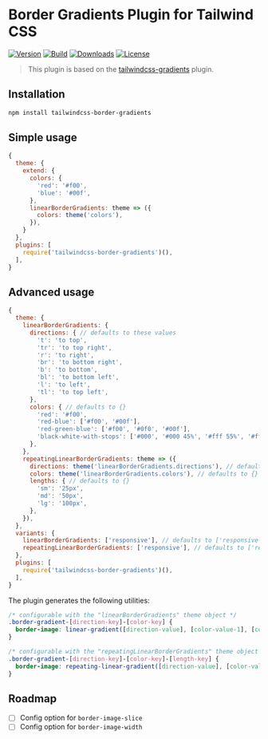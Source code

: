 # Border Gradients Plugin for Tailwind CSS

[![Version][npm-version-shield]][npm]
[![Build][travis-ci-shield]][travis-ci]
[![Downloads][npm-stats-shield]][npm]
[![License][license-shield]][license]

> This plugin is based on the [tailwindcss-gradients](https://github.com/benface/tailwindcss-gradients) plugin.

## Installation

```bash
npm install tailwindcss-border-gradients
```

## Simple usage

```js
{
  theme: {
    extend: {
      colors: {
        'red': '#f00',
        'blue': '#00f',
      },
      linearBorderGradients: theme => ({
        colors: theme('colors'),
      }),
    }
  },
  plugins: [
    require('tailwindcss-border-gradients')(),
  ],
}
```

## Advanced usage

```js
{
  theme: {
    linearBorderGradients: {
      directions: { // defaults to these values
        't': 'to top',
        'tr': 'to top right',
        'r': 'to right',
        'br': 'to bottom right',
        'b': 'to bottom',
        'bl': 'to bottom left',
        'l': 'to left',
        'tl': 'to top left',
      },
      colors: { // defaults to {}
        'red': '#f00',
        'red-blue': ['#f00', '#00f'],
        'red-green-blue': ['#f00', '#0f0', '#00f'],
        'black-white-with-stops': ['#000', '#000 45%', '#fff 55%', '#fff'],
      },
    },
    repeatingLinearBorderGradients: theme => ({
      directions: theme('linearBorderGradients.directions'), // defaults to the same values as linearBorderGradients’ directions
      colors: theme('linearBorderGradients.colors'), // defaults to {}
      lengths: { // defaults to {}
        'sm': '25px',
        'md': '50px',
        'lg': '100px',
      },
    }),
  },
  variants: {
    linearBorderGradients: ['responsive'], // defaults to ['responsive']
    repeatingLinearBorderGradients: ['responsive'], // defaults to ['responsive']
  },
  plugins: [
    require('tailwindcss-border-gradients')(),
  ],
}
```

The plugin generates the following utilities:

```css
/* configurable with the "linearBorderGradients" theme object */
.border-gradient-[direction-key]-[color-key] {
  border-image: linear-gradient([direction-value], [color-value-1], [color-value-2], [...]) 1;
}

/* configurable with the "repeatingLinearBorderGradients" theme object */
.border-gradient-[direction-key]-[color-key]-[length-key] {
  border-image: repeating-linear-gradient([direction-value], [color-value-1], [color-value-2], [...] [length-value]) 1;
}
```

## Roadmap

- [ ] Config option for `border-image-slice`
- [ ] Config option for `border-image-width`

[npm]: https://www.npmjs.com/package/tailwindcss-border-gradients
[npm-version-shield]: https://img.shields.io/npm/v/tailwindcss-border-gradients.svg?style=flat-square
[npm-stats-shield]: https://img.shields.io/npm/dt/tailwindcss-border-gradients.svg?style=flat-square
[travis-ci]: https://travis-ci.org/cossssmin/tailwindcss-border-gradients/
[travis-ci-shield]: https://img.shields.io/travis/cossssmin/tailwindcss-border-gradients/master.svg?style=flat-square
[license]: ./LICENSE
[license-shield]: https://img.shields.io/npm/l/tailwindcss-border-gradients.svg?style=flat-square
